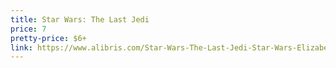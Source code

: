 ```yaml
---
title: Star Wars: The Last Jedi
price: 7
pretty-price: $6+
link: https://www.alibris.com/Star-Wars-The-Last-Jedi-Star-Wars-Elizabeth-Schaefer/book/40465070
---
```

